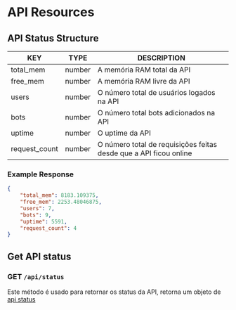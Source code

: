 # API Resources

## API Status Structure

| KEY           | TYPE   | DESCRIPTION                                                       |
| ------------- | ------ | ----------------------------------------------------------------- |
| total_mem     | number | A memória RAM total da API                                        |
| free_mem      | number | A memória RAM livre da API                                        |
| users         | number | O número total de usuários logados na API                         |
| bots          | number | O número total bots adicionados na API                            |
| uptime        | number | O uptime da API                                                   |
| request_count | number | O número total de requisições feitas desde que a API ficou online |

### Example Response

```json
{
    "total_mem": 8183.109375,
    "free_mem": 2253.48046875,
    "users": 7,
    "bots": 9,
    "uptime": 5591,
    "request_count": 4
}
```

## Get API status

### GET `/api/status`

Este método é usado para retornar os status da API, retorna um objeto de [api status](#api-status-structure)
